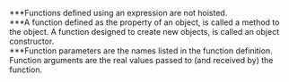 ***Functions defined using an expression are not hoisted.  
***A function defined as the property of an object, is called a method to the object.
   A function designed to create new objects, is called an object constructor.  
***Function parameters are the names listed in the function definition. Function arguments are the real values passed to (and received by) the function.

